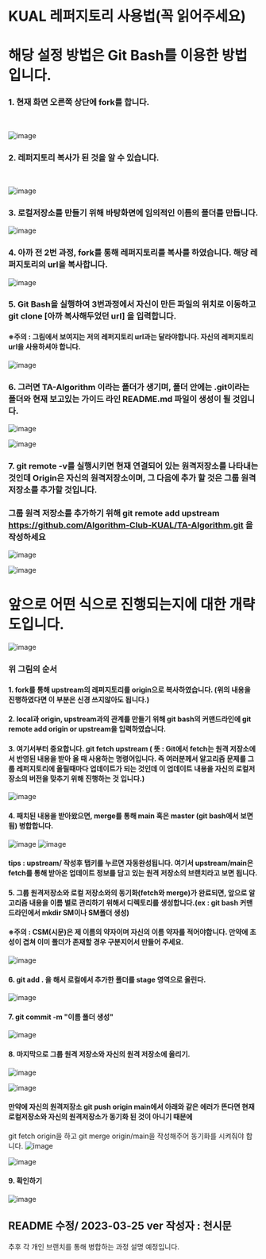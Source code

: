 KUAL 레퍼지토리 사용법(꼭 읽어주세요)
===================================

# 해당 설정 방법은 Git Bash를 이용한 방법입니다.


### 1. 현재 화면 오른쪽 상단에 fork를 합니다.
<br>

![image](https://user-images.githubusercontent.com/83203154/227473488-ebdab66f-c9d1-45db-a140-e7da01b3097a.png)

### 2. 레퍼지토리 복사가 된 것을 알 수 있습니다.
<br>

![image](https://user-images.githubusercontent.com/83203154/227473802-83863607-c502-4bb0-bddb-f58d3c9cd5ee.png)




### 3. 로컬저장소를 만들기 위해 바탕화면에 임의적인 이름의 폴더를 만듭니다.
![image](https://user-images.githubusercontent.com/83203154/227699750-fe958813-25e4-4fb8-901d-8434cd5e926f.png)





### 4. 아까 전 2번 과정, fork를 통해 레퍼지토리를 복사를 하였습니다. 해당 레퍼지토리의 url을 복사합니다.

![image](https://user-images.githubusercontent.com/83203154/227700133-8035eb8a-a3b1-42d1-a8be-ce7435b213e5.png)





### 5. Git Bash을 실행하여 3번과정에서 자신이 만든 파일의 위치로 이동하고 git clone [아까 복사해두었던 url] 을 입력합니다.
#### ※주의 : 그림에서 보여지는 저의 레퍼지토리 url과는 달라야합니다. 자신의 레퍼지토리 url을 사용하셔야 합니다.


![image](https://user-images.githubusercontent.com/83203154/227700415-3c7bb71c-64f4-4b0c-a002-fdf034b66115.png)



### 6. 그러면 TA-Algorithm 이라는 폴더가 생기며, 폴더 안에는 .git이라는 폴더와 현재 보고있는 가이드 라인 README.md 파일이 생성이 될 것입니다.


![image](https://user-images.githubusercontent.com/83203154/227700614-a71214a5-f3ca-428f-bfd0-8e27daf4e67d.png)

![image](https://user-images.githubusercontent.com/83203154/227701308-56a39738-2c38-4d34-884f-5d2c742d0b38.png)


### 7. git remote -v를 실행시키면 현재 연결되어 있는 원격저장소를 나타내는 것인데 Origin은 자신의 원격저장소이며, 그 다음에 추가 할 것은 그룹 원격저장소를 추가할 것입니다.
### 그룹 원격 저장소를 추가하기 위해 git remote add upstream https://github.com/Algorithm-Club-KUAL/TA-Algorithm.git 을 작성하세요

![image](https://user-images.githubusercontent.com/83203154/227701200-f5edfbee-e5ec-4f34-ae0e-178c4bd6a07f.png)

![image](https://user-images.githubusercontent.com/83203154/227701003-1eaf0caa-9026-4b29-95d0-6404e9d7b899.png)



# 앞으로 어떤 식으로 진행되는지에 대한 개략도입니다.

![image](https://user-images.githubusercontent.com/83203154/227704123-347f42b1-4f97-44a8-a691-3095644568d9.png)

### 위 그림의 순서
#### 1. fork를 통해 upstream의 레퍼지토리를 origin으로 복사하였습니다. (위의 내용을 진행하였다면 이 부분은 신경 쓰지않아도 됩니다.)
#### 2. local과 origin, upstream과의 관계를 만들기 위해 git bash의 커맨드라인에 git remote add origin or upstream을 입력하였습니다.
#### 3. 여기서부터 중요합니다. git fetch upstream ( 뜻 : Git에서 fetch는 원격 저장소에서 반영된 내용을 받아 올 때 사용하는 명령어입니다. 즉 여러분께서 알고리즘 문제를 그룹 레퍼지토리에 올릴때마다 업데이트가 되는 것인데 이 업데이트 내용을 자신의 로컬저장소의 버전을 맞추기 위해 진행하는 것 입니다.)
![image](https://user-images.githubusercontent.com/83203154/227702285-756f88a7-d76f-4539-a5f1-7a033c4be6eb.png)

#### 4. 패치된 내용을 받아왔으면,  merge를 통해 main 혹은 master (git bash에서 보면 됨) 병합합니다.
![image](https://user-images.githubusercontent.com/83203154/227702352-fbf97899-4532-4a99-8d3f-f6ac7a3c7b0a.png)
![image](https://user-images.githubusercontent.com/83203154/227702401-2cd078ab-3b82-4706-be05-c5889ff6b86b.png)
#### tips : upstream/ 작성후 탭키를 누르면 자동완성됩니다.  여기서 upstream/main은 fetch를 통해 받아온 업데이트 정보를 담고 있는 원격 저장소의 브랜치라고 보면 됩니다.

#### 5. 그룹 원격저장소와 로컬 저장소와의 동기화(fetch와 merge)가 완료되면, 앞으로 알고리즘 내용을 이름 별로 관리하기 위해서 디렉토리를 생성합니다.(ex : git bash 커맨드라인에서 mkdir SM이나 SM폴더 생성)
#### ※주의 : CSM(시문)은 제 이름의 약자이며 자신의 이름 약자를 적어야합니다. 만약에 초성이 겹쳐 이미 폴더가 존재할 경우 구분지어서 만들어 주세요.
![image](https://user-images.githubusercontent.com/83203154/227702860-512843e1-8395-4e5c-b8a7-e45a29f48131.png)
#### 6. git add . 을 해서 로컬에서 추가한 폴더를 stage 영역으로 올린다.
![image](https://user-images.githubusercontent.com/83203154/227703268-4f7ae06f-9057-4347-a30e-46aeb6b6cd54.png)
#### 7. git commit -m "이름 폴더 생성"
![image](https://user-images.githubusercontent.com/83203154/227703344-d31d5190-00de-46f5-bc2f-8eec07963bd9.png)
#### 8. 마지막으로 그룹 원격 저장소와 자신의 원격 저장소에 올리기.
![image](https://user-images.githubusercontent.com/83203154/227703427-7bf341cf-cbb4-4e10-9656-2e8b2e19dfc7.png)

![image](https://user-images.githubusercontent.com/83203154/227703527-b9ce756b-cfe4-4fa3-9f6d-2445d6e1c8b7.png)


#### 만약에 자신의 원격저장소 git push origin main에서 아래와 같은 에러가 뜬다면 현재 로컬저장소와 자신의 원격저장소가 동기화 된 것이 아니기 때문에
git fetch origin을 하고 git merge origin/main을 작성해주어 동기화를 시켜줘야 합니다.
![image](https://user-images.githubusercontent.com/83203154/227704291-72be89f8-ecff-4d72-97fc-fb82a6bb1932.png)

![image](https://user-images.githubusercontent.com/83203154/227704413-449d6d45-094d-4b2b-b66c-945c5af0e56e.png)




#### 9. 확인하기
![image](https://user-images.githubusercontent.com/83203154/227704187-f05fbf46-1c50-4459-a97e-7ef4041bf7a3.png)





## README 수정/ 2023-03-25 ver 작성자 : 천시문
추후 각 개인 브랜치를 통해 병합하는 과정 설명 예정입니다.













